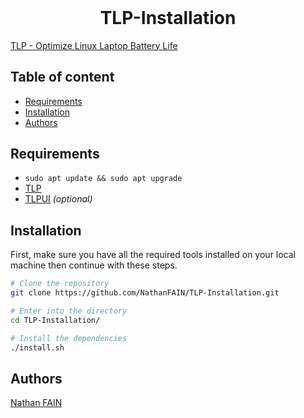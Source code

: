 <h1 align="center" style="margin-top: 0px;">TLP-Installation</h1>

[TLP - Optimize Linux Laptop Battery Life](https://linrunner.de/tlp/)

## Table of content

* [Requirements](#requirements)
* [Installation](#installation)
* [Authors](#authors)

## Requirements

- `sudo apt update && sudo apt upgrade`
- [TLP](https://linrunner.de/tlp/installation/)
- [TLPUI](https://github.com/d4nj1/TLPUI/) *(optional)*

## Installation

First, make sure you have all the required tools installed on your local machine then continue with these steps.


```bash
# Clone the repository
git clone https://github.com/NathanFAIN/TLP-Installation.git

# Enter into the directory
cd TLP-Installation/

# Install the dependencies
./install.sh
```

## Authors

[Nathan FAIN](https://github.com/NathanFAIN/)
